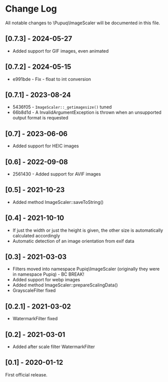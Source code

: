 # Change Log

All notable changes to \\Pupuq\\ImageScaler will be documented in this file.

## [0.7.3] - 2024-05-27

* Added support for GIF images, even animated

## [0.7.2] - 2024-05-15

* e991bde - Fix - float to int conversion

## [0.7.1] - 2023-08-24

* 5436f05 - `ImageScaler::_getimagesize()` tuned
* 66b8d1d - A InvalidArgumentException is thrown when an unsupported output format is requested

## [0.7] - 2023-06-06

* Added support for HEIC images

## [0.6] - 2022-09-08

* 2561430 - Added support for AVIF images

## [0.5] - 2021-10-23

- Added method ImageScaler::saveToString()

## [0.4] - 2021-10-10

- If just the width or just the height is given, the other size is automatically calculated accordingly
- Automatic detection of an image orientation from exif data

## [0.3] - 2021-03-03

- Filters moved into namespace Pupiq\ImageScaler (originally they were in namespace Pupiq) - BC BREAK!
- Added support for webp images
- Added method ImageScaler::prepareScalingData()
- GrayscaleFilter fixed

## [0.2.1] - 2021-03-02

- WatermarkFilter fixed

## [0.2] - 2021-03-01

- Added after scale filter WatermarkFilter

## [0.1] - 2020-01-12

First official release.
